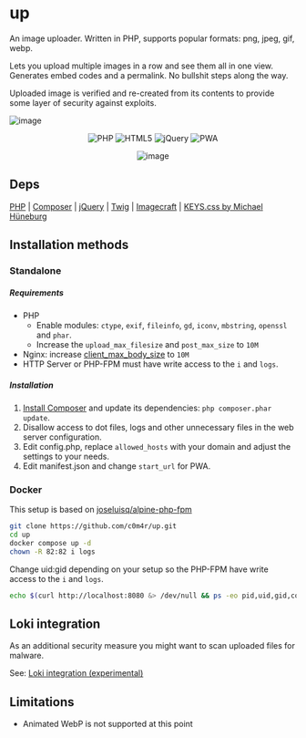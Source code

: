 # up

An image uploader. Written in PHP, supports popular formats: png, jpeg, gif, webp.

Lets you upload multiple images in a row and see them all in one view. Generates embed codes and a permalink. No bullshit steps along the way.

Uploaded image is verified and re-created from its contents to provide some layer of security against exploits.

![image](https://github.com/c0m4r/up/assets/6292788/3cfa5183-c7db-44be-b9c3-e18ef564252d)

<div align="center">

![PHP](https://img.shields.io/badge/php-%23777BB4.svg?style=for-the-badge&logo=php&logoColor=white) ![HTML5](https://img.shields.io/badge/html5-%23E34F26.svg?style=for-the-badge&logo=html5&logoColor=white) ![jQuery](https://img.shields.io/badge/jquery-%230769AD.svg?style=for-the-badge&logo=jquery&logoColor=white) ![PWA](https://img.shields.io/badge/webapp-black.svg?style=for-the-badge&logo=pwa&logoColor=white)

![image](https://github.com/c0m4r/up/assets/6292788/6b05a874-1841-49b3-ae19-19a8ae42d056)

</div>

## Deps

[PHP](https://www.php.net/) | [Composer](https://getcomposer.org/) | [jQuery](https://jquery.com/) | [Twig](https://twig.symfony.com/) | [Imagecraft](https://github.com/coldume/imagecraft) | [KEYS.css by Michael Hüneburg](https://github.com/michaelhue/keyscss)

## Installation methods

### Standalone

##### Requirements

* PHP
  * Enable modules: `ctype`, `exif`, `fileinfo`, `gd`, `iconv`, `mbstring`, `openssl` and `phar`.
  * Increase the `upload_max_filesize` and  `post_max_size` to `10M`
* Nginx: increase [client_max_body_size](https://nginx.org/en/docs/http/ngx_http_core_module.html#client_max_body_size) to `10M`
* HTTP Server or PHP-FPM must have write access to the `i` and `logs`.

##### Installation

1. [Install Composer](https://getcomposer.org/download/) and update its dependencies: `php composer.phar update`.
2. Disallow access to dot files, logs and other unnecessary files in the web server configuration.
3. Edit config.php, replace `allowed_hosts` with your domain and adjust the settings to your needs.
4. Edit manifest.json and change `start_url` for PWA.

### Docker

This setup is based on [joseluisq/alpine-php-fpm](https://github.com/joseluisq/alpine-php-fpm)

```bash
git clone https://github.com/c0m4r/up.git
cd up
docker compose up -d
chown -R 82:82 i logs
```

Change uid:gid depending on your setup so the PHP-FPM have write access to the `i` and `logs`.

```bash
echo $(curl http://localhost:8080 &> /dev/null && ps -eo pid,uid,gid,command,cgroup | grep docke[r] | grep "php-fpm: pool www" | awk '{print $2":"$3}')
```

## Loki integration

As an additional security measure you might want to scan uploaded files for malware.

See: [Loki integration (experimental)](https://github.com/c0m4r/up/wiki/Loki-integration-(experimental))

## Limitations

* Animated WebP is not supported at this point
